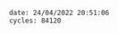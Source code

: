 

                date: 24/04/2022 20:51:06
                cycles: 84120

                         